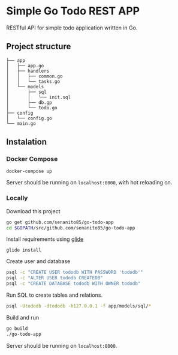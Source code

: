 # Simple Go Todo REST APP
RESTful API for simple todo application written in Go.

## Project structure
```
├── app
│   ├── app.go
│   ├── handlers     
│   │   ├── common.go
│   │   └── tasks.go
│   └── models
│       ├── sql
│       │   └── init.sql
│       ├── db.gp
│       └── todo.go
├── config
│   └── config.go
└── main.go
```

## Instalation

### Docker Compose
```
docker-compose up
```
Server should be running on `localhost:8000`, with hot reloading on.

### Locally
Download this project
```bash
go get github.com/senanito85/go-todo-app
cd $GOPATH/src/github.com/senanito85/go-todo-app
```

Install requirements using [glide](https://github.com/Masterminds/glide)
```
glide install
```

Create user and database
```bash
psql -c "CREATE USER tododb WITH PASSWORD 'tododb'"
psql -c "ALTER USER tododb CREATEDB"
psql -c "CREATE DATABASE tododb WITH OWNER tododb"
```

Run SQL to create tables and relations.
```bash
psql -Utododb -dtododb -h127.0.0.1 -f app/models/sql/*
```

Build and run
```bash
go build
./go-todo-app
```
Server should be running on `localhost:8000`.
